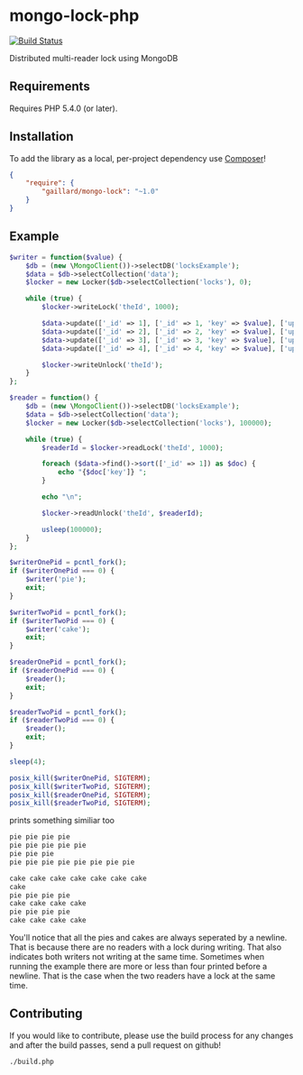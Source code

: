 # mongo-lock-php

[![Build Status](https://travis-ci.org/gaillard/mongo-lock-php.png)](https://travis-ci.org/gaillard/mongo-lock-php)

Distributed multi-reader lock using MongoDB

## Requirements

Requires PHP 5.4.0 (or later).

## Installation
To add the library as a local, per-project dependency use [Composer](http://getcomposer.org)!
```json
{
    "require": {
        "gaillard/mongo-lock": "~1.0"
    }
}
```

## Example

```php
$writer = function($value) {
    $db = (new \MongoClient())->selectDB('locksExample');
    $data = $db->selectCollection('data');
    $locker = new Locker($db->selectCollection('locks'), 0);

    while (true) {
        $locker->writeLock('theId', 1000);

        $data->update(['_id' => 1], ['_id' => 1, 'key' => $value], ['upsert' => true]);
        $data->update(['_id' => 2], ['_id' => 2, 'key' => $value], ['upsert' => true]);
        $data->update(['_id' => 3], ['_id' => 3, 'key' => $value], ['upsert' => true]);
        $data->update(['_id' => 4], ['_id' => 4, 'key' => $value], ['upsert' => true]);

        $locker->writeUnlock('theId');
    }
};

$reader = function() {
    $db = (new \MongoClient())->selectDB('locksExample');
    $data = $db->selectCollection('data');
    $locker = new Locker($db->selectCollection('locks'), 100000);

    while (true) {
        $readerId = $locker->readLock('theId', 1000);

        foreach ($data->find()->sort(['_id' => 1]) as $doc) {
            echo "{$doc['key']} ";
        }

        echo "\n";

        $locker->readUnlock('theId', $readerId);

        usleep(100000);
    }
};

$writerOnePid = pcntl_fork();
if ($writerOnePid === 0) {
    $writer('pie');
    exit;
}

$writerTwoPid = pcntl_fork();
if ($writerTwoPid === 0) {
    $writer('cake');
    exit;
}

$readerOnePid = pcntl_fork();
if ($readerOnePid === 0) {
    $reader();
    exit;
}

$readerTwoPid = pcntl_fork();
if ($readerTwoPid === 0) {
    $reader();
    exit;
}

sleep(4);

posix_kill($writerOnePid, SIGTERM);
posix_kill($writerTwoPid, SIGTERM);
posix_kill($readerOnePid, SIGTERM);
posix_kill($readerTwoPid, SIGTERM);
```

prints something similiar too

```sh
pie pie pie pie
pie pie pie pie pie
pie pie pie
pie pie pie pie pie pie pie pie

cake cake cake cake cake cake cake
cake
pie pie pie pie
cake cake cake cake
pie pie pie pie
cake cake cake cake
```
You'll notice that all the pies and cakes are always seperated by a newline. That is because there are no readers with a lock during writing.
That also indicates both writers not writing at the same time. Sometimes when running the example there are more or less than four printed
before a newline. That is the case when the two readers have a lock at the same time.

## Contributing
If you would like to contribute, please use the build process for any changes
and after the build passes, send a pull request on github!
```sh
./build.php
```

